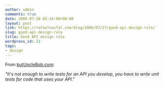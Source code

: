 ```yaml
---
author: admin
comments: true
date: 2006-07-28 02:24:00+00:00
layout: post
link: https://rafaelnaufal.com/blog/2006/07/27/good-api-design-rule/
slug: good-api-design-rule
title: Good API design rule
wordpress_id: 21
tags:
- design
---
```


From [butUncleBob.com](http://www.butunclebob.com/ArticleS.MichaelFeathers.TheGoldenRuleOfApiDesign):

_"It's not enough to write tests for an API you develop, you have to write unit tests for code that _uses_ your API."_
